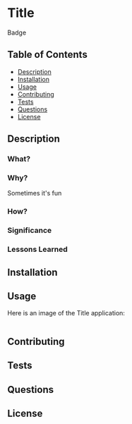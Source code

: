 # Title

Badge

## Table of Contents

* [Description]()
* [Installation]()
* [Usage]()
* [Contributing]()
* [Tests]()
* [Questions]()
* [License]()

## Description

### What?

### Why?
Sometimes it's fun

### How?

### Significance

### Lessons Learned

## Installation

## Usage 

Here is an image of the Title application:

![]()

## Contributing

## Tests

## Questions

## License